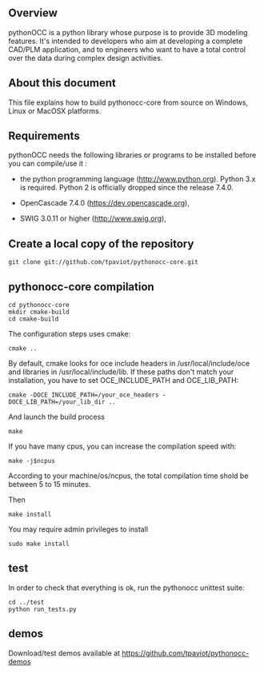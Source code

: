 Overview
--------

pythonOCC is a python library whose purpose is to provide 3D modeling features.
It's intended to
developers who aim at developing a complete CAD/PLM application, and to
engineers who want to have a total control over the data during complex design
activities.

About this document
-------------------

This file explains how to build pythonocc-core from source on Windows, Linux or
MacOSX platforms.

Requirements
------------

pythonOCC needs the following libraries or programs to be installed before you
can compile/use it :

- the python programming language (http://www.python.org). Python 3.x is required. Python 2
is officially dropped since the release 7.4.0.

- OpenCascade 7.4.0 (https://dev.opencascade.org),

- SWIG 3.0.11 or higher (http://www.swig.org),

Create a local copy of the repository
-------------------------------------

    git clone git://github.com/tpaviot/pythonocc-core.git

pythonocc-core compilation
--------------------------

    cd pythonocc-core
    mkdir cmake-build
    cd cmake-build

The configuration steps uses cmake:

    cmake ..
By default, cmake looks for oce include headers in /usr/local/include/oce and
libraries in /usr/local/include/lib. If these paths don't match your
installation, you have to set OCE_INCLUDE_PATH and OCE_LIB_PATH:

    cmake -DOCE_INCLUDE_PATH=/your_oce_headers -DOCE_LIB_PATH=/your_lib_dir ..


And launch the build process

    make

If you have many cpus, you can increase the compilation speed with:

    make -j$ncpus

According to your machine/os/ncpus, the total compilation time shold be
between 5 to 15 minutes.

Then

    make install

You may require admin privileges to install

    sudo make install

test
----
In order to check that everything is ok, run the pythonocc unittest suite:

    cd ../test
    python run_tests.py

demos
-----
Download/test demos available at https://github.com/tpaviot/pythonocc-demos
